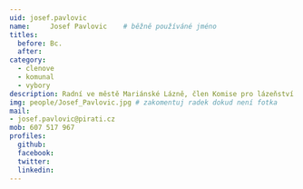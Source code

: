 ```yaml
---
uid: josef.pavlovic
name:     Josef Pavlovic  	# běžně používáné jméno
titles:
  before: Bc.
  after:
category:
  - clenove
  - komunal
  - vybory
description: Radní ve městě Mariánské Lázně, člen Komise pro lázeňství a cestovní ruch
img: people/Josef_Pavlovic.jpg # zakomentuj radek dokud není fotka
mail:
- josef.pavlovic@pirati.cz
mob: 607 517 967
profiles:
  github:
  facebook:
  twitter:
  linkedin:
---
```



